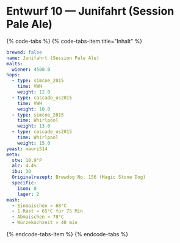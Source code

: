 # Entwurf 10 — Junifahrt \(Session Pale Ale\)

{% code-tabs %}
{% code-tabs-item title="Inhalt" %}
```yaml
brewed: false
name: Junifahrt (Session Pale Ale)
malts:
  wiener: 4500.0
hops:
  - type: simcoe_2015
    time: VWH
    weight: 12.0
  - type: cascade_us2015
    time: VWH
    weight: 10.0
  - type: simcoe_2015
    time: Whirlpool
    weight: 13.0
  - type: cascade_us2015
    time: Whirlpool
    weight: 15.0
yeast: mauri514
meta:
  stw: 10.9°P
  alc: 4.4%
  ibu: 30
  Originalrezept: Brewdog No. 156 (Magic Stone Dog)
  specific:
    isom: 0
    lager: 2
mash:
  - Einmaischen » 68°C
  - 1.Rast » 65°C für 75 Min
  - Abmaischen » 78°C
  - Würzekochzeit » 40 min
```
{% endcode-tabs-item %}
{% endcode-tabs %}

